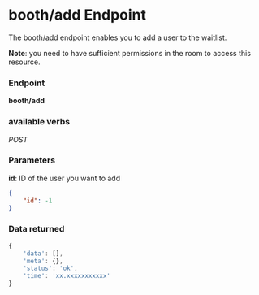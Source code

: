# booth/add Endpoint

The booth/add endpoint enables you to add a user to the waitlist.

**Note**: you need to have sufficient permissions in the room to access this resource.

### Endpoint

**booth/add**

### available verbs

_POST_

### Parameters

**id**: ID of the user you want to add

```json
{
    "id": -1
}
```

### Data returned

```js
{
    'data': [],
    'meta': {},
    'status': 'ok',
    'time': 'xx.xxxxxxxxxxx'
}
```